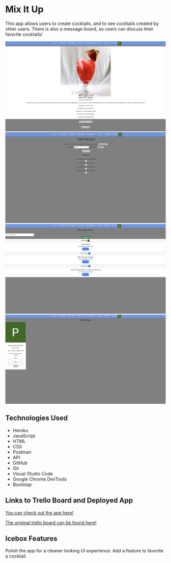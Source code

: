 # Mix It Up
This app allows users to create cocktails, and to see cocktails created by other users. There is also a message board, so users can discuss their favorite cocktails!

![wireframe](/CocktailAPIPull.png)
![wireframe](/Screen%20Shot%202020-12-18%20at%201.31.35%20PM.png)
![wireframe](/Screen%20Shot%202020-12-18%20at%201.32.39%20PM.png)
![wireframe](/Screen%20Shot%202020-12-18%20at%201.33.14%20PM.png)



## Technologies Used

- Heroku
- JavaScript
- HTML
- CSS
- Postman
- API
- GitHub
- Git
- Visual Studio Code
- Google Chrome DevTools 
- Bootstap

## Links to Trello Board and Deployed App
[You can check out the app here!](https://mix-it-up-2020.herokuapp.com/)


[The original trello board can be found here!](https://trello.com/b/XCqykJ9W/mix-it-up)

## Icebox Features
Polish the app for a cleaner looking UI experience. Add a feature to favorite a cocktail. 
